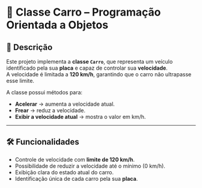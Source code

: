 # 🚗 Classe Carro – Programação Orientada a Objetos

## 📌 Descrição  
Este projeto implementa a **classe `Carro`**, que representa um veículo identificado pela sua **placa** e capaz de controlar sua **velocidade**.  
A velocidade é limitada a **120 km/h**, garantindo que o carro não ultrapasse esse limite.  

A classe possui métodos para:  
- **Acelerar** → aumenta a velocidade atual.  
- **Frear** → reduz a velocidade.  
- **Exibir a velocidade atual** → mostra o valor em km/h.  

---

## 🛠️ Funcionalidades
- Controle de velocidade com **limite de 120 km/h**.  
- Possibilidade de reduzir a velocidade até o mínimo (0 km/h).  
- Exibição clara do estado atual do carro.  
- Identificação única de cada carro pela sua **placa**.  
